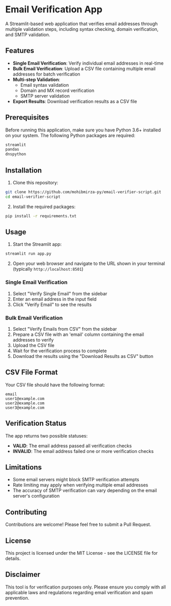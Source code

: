 # Email Verification App

A Streamlit-based web application that verifies email addresses through multiple validation steps, including syntax checking, domain verification, and SMTP validation.

## Features

- **Single Email Verification**: Verify individual email addresses in real-time
- **Bulk Email Verification**: Upload a CSV file containing multiple email addresses for batch verification
- **Multi-step Validation**:
  - Email syntax validation
  - Domain and MX record verification
  - SMTP server validation
- **Export Results**: Download verification results as a CSV file

## Prerequisites

Before running this application, make sure you have Python 3.6+ installed on your system. The following Python packages are required:

```bash
streamlit
pandas
dnspython
```

## Installation

1. Clone this repository:
```bash
git clone https://github.com/mohibmirza-py/email-verifier-script.git
cd email-verifier-script
```

2. Install the required packages:
```bash
pip install -r requirements.txt
```

## Usage

1. Start the Streamlit app:
```bash
streamlit run app.py
```

2. Open your web browser and navigate to the URL shown in your terminal (typically `http://localhost:8501`)

### Single Email Verification
1. Select "Verify Single Email" from the sidebar
2. Enter an email address in the input field
3. Click "Verify Email" to see the results

### Bulk Email Verification
1. Select "Verify Emails from CSV" from the sidebar
2. Prepare a CSV file with an 'email' column containing the email addresses to verify
3. Upload the CSV file
4. Wait for the verification process to complete
5. Download the results using the "Download Results as CSV" button

## CSV File Format

Your CSV file should have the following format:
```csv
email
user1@example.com
user2@example.com
user3@example.com
```

## Verification Status

The app returns two possible statuses:
- **VALID**: The email address passed all verification checks
- **INVALID**: The email address failed one or more verification checks

## Limitations

- Some email servers might block SMTP verification attempts
- Rate limiting may apply when verifying multiple email addresses
- The accuracy of SMTP verification can vary depending on the email server's configuration

## Contributing

Contributions are welcome! Please feel free to submit a Pull Request.

## License

This project is licensed under the MIT License - see the LICENSE file for details.

## Disclaimer

This tool is for verification purposes only. Please ensure you comply with all applicable laws and regulations regarding email verification and spam prevention.
